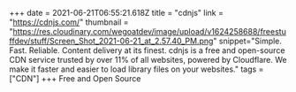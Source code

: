 +++
date = 2021-06-21T06:55:21.618Z
title = "cdnjs"
link = "https://cdnjs.com/"
thumbnail = "https://res.cloudinary.com/wegoatdev/image/upload/v1624258688/freestuffdev/stuff/Screen_Shot_2021-06-21_at_2.57.40_PM.png"
snippet="Simple. Fast. Reliable. Content delivery at its finest. cdnjs is a free and open-source CDN service trusted by over 11% of all websites, powered by Cloudflare. We make it faster and easier to load library files on your websites."
tags = ["CDN"]
+++
Free and Open Source
